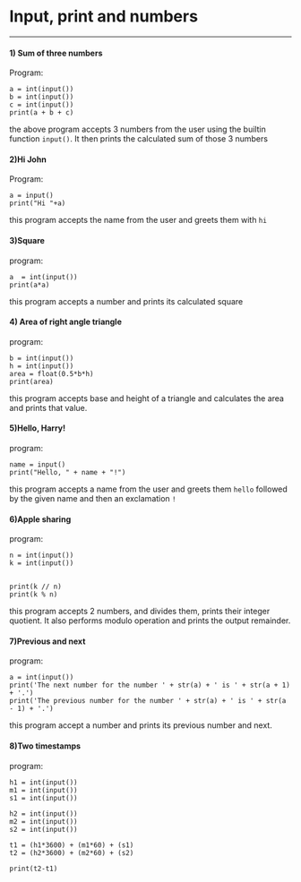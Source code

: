 # Input, print and numbers
---

#### 1) Sum of three numbers

Program: 
```
a = int(input())
b = int(input())
c = int(input())
print(a + b + c)
```

the above program accepts 3 numbers from the user using the builtin function `input()`. It then prints the calculated sum of those 3 numbers

#### 2)Hi John
Program:
```
a = input()
print("Hi "+a)
```
this program accepts the name from the user and greets them with `hi` 

#### 3)Square 
program:
```
a  = int(input())
print(a*a)
```
this program accepts a number and prints its calculated square

#### 4) Area of right angle triangle
program: 
```
b = int(input())
h = int(input())
area = float(0.5*b*h)
print(area)
```
this program accepts base and height of a triangle and calculates the area and prints that value.

#### 5)Hello, Harry!
program:
```
name = input()
print("Hello, " + name + "!")
```
this program accepts a name from the user and greets them `hello` followed by the given name and then an exclamation `!`

#### 6)Apple sharing
program:
```
n = int(input())
k = int(input())


print(k // n)
print(k % n)
```
this program accepts 2 numbers, and divides them, prints their integer quotient. It also performs modulo operation and prints the output remainder.

#### 7)Previous and next
program: 
```
a = int(input())
print('The next number for the number ' + str(a) + ' is ' + str(a + 1) + '.')
print('The previous number for the number ' + str(a) + ' is ' + str(a - 1) + '.')
```

this program accept a number and prints its previous number and next.

#### 8)Two timestamps
program:
```
h1 = int(input())
m1 = int(input())
s1 = int(input())

h2 = int(input())
m2 = int(input())
s2 = int(input())

t1 = (h1*3600) + (m1*60) + (s1)
t2 = (h2*3600) + (m2*60) + (s2)

print(t2-t1)
```

